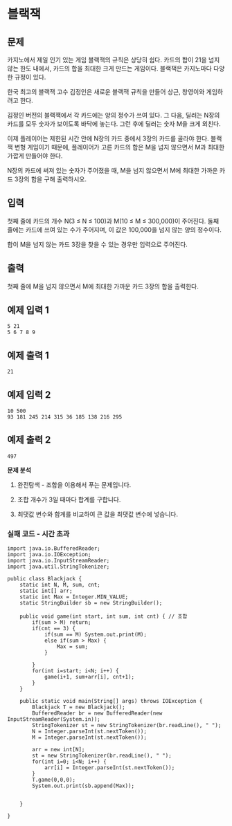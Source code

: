 # 블랙잭



## 문제

카지노에서 제일 인기 있는 게임 블랙잭의 규칙은 상당히 쉽다. 카드의 합이 21을 넘지 않는 한도 내에서, 카드의 합을 최대한 크게 만드는 게임이다. 블랙잭은 카지노마다 다양한 규정이 있다.

한국 최고의 블랙잭 고수 김정인은 새로운 블랙잭 규칙을 만들어 상근, 창영이와 게임하려고 한다.

김정인 버전의 블랙잭에서 각 카드에는 양의 정수가 쓰여 있다. 그 다음, 딜러는 N장의 카드를 모두 숫자가 보이도록 바닥에 놓는다. 그런 후에 딜러는 숫자 M을 크게 외친다.

이제 플레이어는 제한된 시간 안에 N장의 카드 중에서 3장의 카드를 골라야 한다. 블랙잭 변형 게임이기 때문에, 플레이어가 고른 카드의 합은 M을 넘지 않으면서 M과 최대한 가깝게 만들어야 한다.

N장의 카드에 써져 있는 숫자가 주어졌을 때, M을 넘지 않으면서 M에 최대한 가까운 카드 3장의 합을 구해 출력하시오.

## 입력

첫째 줄에 카드의 개수 N(3 ≤ N ≤ 100)과 M(10 ≤ M ≤ 300,000)이 주어진다. 둘째 줄에는 카드에 쓰여 있는 수가 주어지며, 이 값은 100,000을 넘지 않는 양의 정수이다.

합이 M을 넘지 않는 카드 3장을 찾을 수 있는 경우만 입력으로 주어진다.

## 출력

첫째 줄에 M을 넘지 않으면서 M에 최대한 가까운 카드 3장의 합을 출력한다.

## 예제 입력 1 

```
5 21
5 6 7 8 9
```

## 예제 출력 1 

```
21
```

## 예제 입력 2 

```
10 500
93 181 245 214 315 36 185 138 216 295
```

## 예제 출력 2 

```
497
```



**문제 분석**

1. 완전탐색 - 조합을 이용해서 푸는 문제입니다.

2.  조합 개수가 3일 때마다 합계를 구합니다.

3. 최댓값 변수와 합계를 비교하여 큰 값을 최댓값 변수에 넣습니다.



### 실패 코드 - 시간 초과

```
import java.io.BufferedReader;
import java.io.IOException;
import java.io.InputStreamReader;
import java.util.StringTokenizer;

public class Blackjack { 
	static int N, M, sum, cnt; 
	static int[] arr;
	static int Max = Integer.MIN_VALUE;
	static StringBuilder sb = new StringBuilder();

	public void game(int start, int sum, int cnt) { // 조합 
		if(sum > M) return;
		if(cnt == 3) {
			if(sum == M) System.out.print(M);
			else if(sum > Max) {
				Max = sum;
			}
			
		}
		for(int i=start; i<N; i++) {
			game(i+1, sum+arr[i], cnt+1);
		}
	}
	
	public static void main(String[] args) throws IOException {
		Blackjack T = new Blackjack();
		BufferedReader br = new BufferedReader(new InputStreamReader(System.in));	
		StringTokenizer st = new StringTokenizer(br.readLine(), " ");
		N = Integer.parseInt(st.nextToken());
		M = Integer.parseInt(st.nextToken());
		
		arr = new int[N];
		st = new StringTokenizer(br.readLine(), " ");
		for(int i=0; i<N; i++) {
			arr[i] = Integer.parseInt(st.nextToken());
		}
		T.game(0,0,0);
		System.out.print(sb.append(Max));
		

	}

}
```

